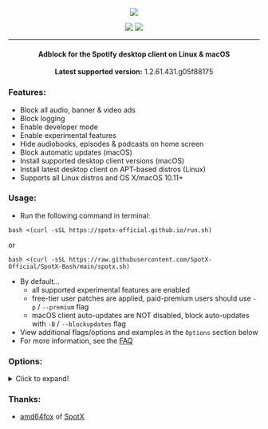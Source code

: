   <p align="center">
  <a href="https://github.com/jetfir3/SpotX-Bash"><img src="https://spotx-official.github.io/images/logos/logo_sxb.png" />
</p>

<p align="center">        
      <a href="https://github.com/amd64fox/SpotX"><img src="https://spotx-official.github.io/images/shields/spotx-win_sxb.svg"></a>
      <a href="https://t.me/SpotxCommunity"><img src="https://spotx-official.github.io/images/shields/SpotX_Community.svg"></a>
      </p>

 ***     

<center>
    <h4 align="center">Adblock for the Spotify desktop client on Linux & macOS</h4>
    <p align="center">
        <strong>Latest supported version:</strong> 1.2.61.431.g05f88175
    </p> 
</center>

### Features:

- Block all audio, banner & video ads
- Block logging
- Enable developer mode
- Enable experimental features
- Hide audiobooks, episodes & podcasts on home screen
- Block automatic updates (macOS)
- Install supported desktop client versions (macOS)
- Install latest desktop client on APT-based distros (Linux)
- Supports all Linux distros and OS X/macOS 10.11+

### Usage:

- Run the following command in terminal:
```
bash <(curl -sSL https://spotx-official.github.io/run.sh)
```
or
```
bash <(curl -sSL https://raw.githubusercontent.com/SpotX-Official/SpotX-Bash/main/spotx.sh)
```
- By default...
  - all supported experimental features are enabled
  - free-tier user patches are applied, paid-premium users should use  `-p` / `--premium` flag
  - macOS client auto-updates are NOT disabled, block auto-updates with `-B` / `--blockupdates` flag
- View additional flags/options and examples in the `Options` section below
- For more information, see the [FAQ](https://github.com/SpotX-Official/SpotX-Bash/wiki/SpotX%E2%80%90Bash-FAQ)

### Options:
<details>
  <summary>Click to expand!</summary>

| Option | Description |  
| --- | --- |  
| `-B` | block client auto-updates [macOS] |  
| `-c` | clear client app cache |  
| `-d` | enable [developer mode](https://github.com/SpotX-Official/SpotX-Bash/wiki/SpotX%E2%80%90Bash-FAQ#what-is-developer-mode) |  
| `-e` | exclude all experimental features |  
| `-f` | force SpotX-Bash to run |  
| `-h` | hide non-music on home screen |  
| `--help` | print options |  
| `-i` | enable interactive mode | 
| `--installdeb` | install latest client deb pkg on APT-based distros [Linux] |   
| `--installmac` | install latest supported client [macOS] |  
| `-l` | [set lyrics background color to black](https://github.com/SpotX-Official/SpotX-Bash/issues/20#issuecomment-1762040019) |  
| `--nocolor` | remove colors from SpotX-Bash output |  
| `-o` | use [old home screen UI](https://github.com/SpotX-Official/SpotX-Bash/wiki/SpotX%E2%80%90Bash-FAQ#what-is-the-old-and-new-ui) |  
| `-p` | [paid premium-tier subscriber](https://github.com/SpotX-Official/SpotX-Bash/wiki/SpotX%E2%80%90Bash-FAQ#can-spotx-bash-be-used-with-a-paid-premium-account) |  
| `-P <path>` | set path to client |  
| `-S` | skip [codesigning](https://github.com/SpotX-Official/SpotX-Bash/discussions/3) [macOS] | 
| `--stable` | use with '--installdeb' for stable branch [Linux] |   
| `--uninstall` | uninstall SpotX-Bash |  
| `-v` | print SpotX-Bash version |  
| `-V <version>` | install client version [macOS] |  

**Examples:**

**Run SpotX-Bash, clear app cache, enable dev mode, hide non-music categories** 
```
bash <(curl -sSL https://spotx-official.github.io/run.sh) -cdh
```
**Run SpotX-Bash, enable interactive mode, set custom path to client** 
```
bash <(curl -sSL https://spotx-official.github.io/run.sh) -i -P $HOME/Downloads/
```
**Run SpotX-Bash, set paid premium-tier subscriber** 
```
bash <(curl -sSL https://spotx-official.github.io/run.sh) -p
```
**Run SpotX-Bash, install latest testing branch client version (Linux)** 
```
bash <(curl -sSL https://spotx-official.github.io/run.sh) --installdeb
```
**Run SpotX-Bash, block auto-updates, install latest supported client version (macOS)** 
```
bash <(curl -sSL https://spotx-official.github.io/run.sh) -B --installmac
```
</details>

### Thanks:

- [amd64fox](https://github.com/amd64fox/) of [SpotX](https://github.com/SpotX-Official/SpotX)
